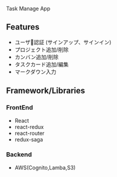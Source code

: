 Task Manage App

## Features

- ユーザ認証 (サインアップ、サインイン)
- プロジェクト追加/削除
- カンバン追加/削除
- タスクカード追加/編集
- マークダウン入力

## Framework/Libraries

### FrontEnd
- React
- react-redux
- react-router
- redux-saga

### Backend
- AWS(Cognito,Lamba,S3)
